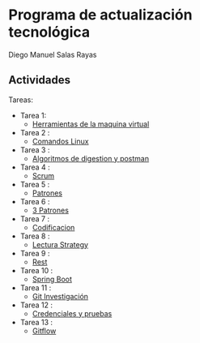 # Programa de actualización tecnológica
Diego Manuel Salas Rayas
## Actividades
Tareas:
* Tarea 1:
  * [Herramientas de la maquina virtual](https://github.com/dmsalasr/Programa-de-actualizaci-n-tecnol-gica/blob/main/Tareas/Herramientas-de-la-maquina-virtual.md)
* Tarea 2 :
  * [Comandos Linux](https://github.com/dmsalasr/Programa-de-actualizaci-n-tecnol-gica/blob/main/Tareas/tarea2.md)
* Tarea 3 :
  * [Algoritmos de digestion y postman](https://github.com/dmsalasr/Programa-de-actualizaci-n-tecnol-gica/blob/main/Tareas/tarea3.md)
* Tarea 4 :
  * [Scrum](https://github.com/dmsalasr/Programa-de-actualizaci-n-tecnol-gica/blob/main/Tareas/SCRUM.md)
* Tarea 5 :
  * [Patrones](https://github.com/dmsalasr/Programa-de-actualizaci-n-tecnol-gica/blob/main/Tareas/Patrones.md)
* Tarea 6 :
  * [3 Patrones](https://github.com/dmsalasr/Programa-de-actualizaci-n-tecnol-gica/blob/main/Tareas/3%20patrones.md)
* Tarea 7 :
  * [Codificacion](https://github.com/dmsalasr/Programa-de-actualizaci-n-tecnol-gica/blob/main/Tareas/tarea7.md)
* Tarea 8 :
  * [Lectura Strategy](https://github.com/dmsalasr/Programa-de-actualizaci-n-tecnol-gica/blob/main/Tareas/Strategy.md)
* Tarea 9 :
  * [Rest](https://github.com/dmsalasr/Programa-de-actualizaci-n-tecnol-gica/blob/main/Tareas/Rest.md)
 * Tarea 10 :
   * [Spring Boot](https://github.com/dmsalasr/Programa-de-actualizaci-n-tecnol-gica/blob/main/Tareas/Spring-Boot.md)
 * Tarea 11 :
   * [Git Investigación](https://github.com/dmsalasr/Programa-de-actualizaci-n-tecnol-gica/blob/main/Tareas/tarea11.md)
 * Tarea 12 :
   * [Credenciales y pruebas](https://github.com/dmsalasr/Programa-de-actualizaci-n-tecnol-gica/blob/main/Tareas/tarea12.md)
* Tarea 13 :
   * [Gitflow](https://github.com/dmsalasr/Programa-de-actualizaci-n-tecnol-gica/blob/main/Tareas/tarea13.md)
